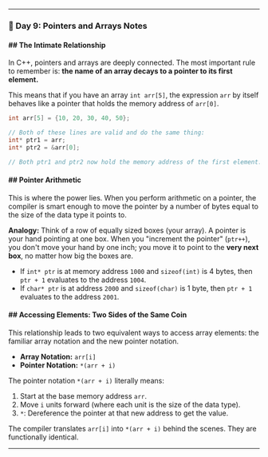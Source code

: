 -----

### 📝 Day 9: Pointers and Arrays Notes

#### \#\# The Intimate Relationship

In C++, pointers and arrays are deeply connected. The most important rule to remember is: **the name of an array decays to a pointer to its first element.**

This means that if you have an array `int arr[5]`, the expression `arr` by itself behaves like a pointer that holds the memory address of `arr[0]`.

```cpp
int arr[5] = {10, 20, 30, 40, 50};

// Both of these lines are valid and do the same thing:
int* ptr1 = arr;
int* ptr2 = &arr[0];

// Both ptr1 and ptr2 now hold the memory address of the first element.
```

#### \#\# Pointer Arithmetic

This is where the power lies. When you perform arithmetic on a pointer, the compiler is smart enough to move the pointer by a number of bytes equal to the size of the data type it points to.

**Analogy:** Think of a row of equally sized boxes (your array). A pointer is your hand pointing at one box. When you "increment the pointer" (`ptr++`), you don't move your hand by one inch; you move it to point to the **very next box**, no matter how big the boxes are.

  * If `int* ptr` is at memory address `1000` and `sizeof(int)` is 4 bytes, then `ptr + 1` evaluates to the address `1004`.
  * If `char* ptr` is at address `2000` and `sizeof(char)` is 1 byte, then `ptr + 1` evaluates to the address `2001`.

#### \#\# Accessing Elements: Two Sides of the Same Coin

This relationship leads to two equivalent ways to access array elements: the familiar array notation and the new pointer notation.

  * **Array Notation:** `arr[i]`
  * **Pointer Notation:** `*(arr + i)`

The pointer notation `*(arr + i)` literally means:

1.  Start at the base memory address `arr`.
2.  Move `i` units forward (where each unit is the size of the data type).
3.  `*`: Dereference the pointer at that new address to get the value.

The compiler translates `arr[i]` into `*(arr + i)` behind the scenes. They are functionally identical.

-----
